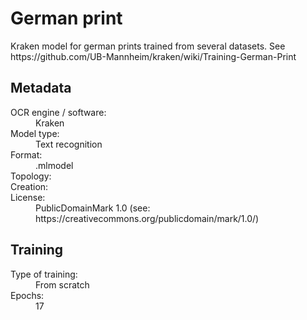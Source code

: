 <link rel="stylesheet" href="../../../../table_hide.css"/>
<div>
   <h1 id="title">German print</h1>
   <p id="paragraph">Kraken model for german prints trained from several datasets.
See https://github.com/UB-Mannheim/kraken/wiki/Training-German-Print</p>
   <h2>Metadata</h2>
   <dl class="grid">
      <dt id="Language">OCR engine / software:</dt>
      <dd>Kraken</dd>
      <dt id="Type">Model type:</dt>
      <dd>Text recognition</dd>
      <dt id="Format">Format:</dt>
      <dd>.mlmodel</dd>
      <dt id="Topology">Topology:</dt>
      <dd></dd>
      <dt id="Creation">Creation:</dt>
      <dd></dd>
      <dt id="License">License:</dt>
      <dd>PublicDomainMark 1.0 (see: https://creativecommons.org/publicdomain/mark/1.0/)</dd>
   </dl>
   <h2>Training</h2>
   <dl class="grid">
      <dt id="Training-type">Type of training:</dt>
      <dd>From scratch</dd>
      <dt id="Epochs">Epochs:</dt>
      <dd>17</dd>
   </dl> 
</div>
